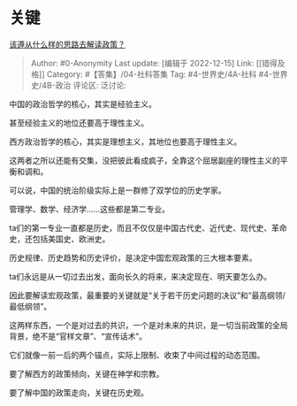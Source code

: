 # 关键
[该遵从什么样的思路去解读政策？](https://www.zhihu.com/question/329365774/answer/2802863542)

> Author: #0-Anonymity
> Last update: [编辑于 2022-12-15]
> Link: [[错得及格]]
> Category: #【答集】/04-社科答集
> Tag: #4-世界史/4A-社科 #4-世界史/4B-政治
> 评论区:
> 泛讨论:

中国的政治哲学的核心，其实是经验主义。

甚至经验主义的地位还要高于理性主义。

西方政治哲学的核心，其实是理想主义，其地位也要高于理性主义。

这两者之所以还能有交集，没把彼此看成疯子，全靠这个屈居副座的理性主义的平衡和调和。

可以说，中国的统治阶级实际上是一群修了双学位的历史学家。

管理学、数学、经济学……这些都是第二专业。

ta们的第一专业一直都是历史，而且不仅仅是中国古代史、近代史、现代史、革命史，还包括美国史、欧洲史。

历史规律、历史趋势和历史评价，是决定中国宏观政策的三大根本要素。

ta们永远是从一切过去出发，面向长久的将来，来决定现在、明天要怎么办。

因此要解读宏观政策，最重要的关键就是“关于若干历史问题的决议”和“最高纲领/最低纲领”。

这两样东西，一个是对过去的共识，一个是对未来的共识，是一切当前政策的全局背景，绝不是“官样文章”、“宣传话术”。

它们就像一前一后的两个锚点，实际上限制、收束了中间过程的动态范围。

要了解西方的政策倾向，关键在神学和宗教。

要了解中国的政策走向，关键在历史观。
